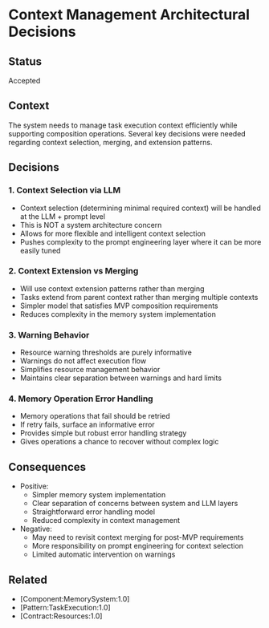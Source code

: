 # Context Management Architectural Decisions

## Status
Accepted

## Context
The system needs to manage task execution context efficiently while supporting composition operations. Several key decisions were needed regarding context selection, merging, and extension patterns.

## Decisions

### 1. Context Selection via LLM
- Context selection (determining minimal required context) will be handled at the LLM + prompt level
- This is NOT a system architecture concern
- Allows for more flexible and intelligent context selection
- Pushes complexity to the prompt engineering layer where it can be more easily tuned

### 2. Context Extension vs Merging
- Will use context extension patterns rather than merging
- Tasks extend from parent context rather than merging multiple contexts
- Simpler model that satisfies MVP composition requirements
- Reduces complexity in the memory system implementation

### 3. Warning Behavior
- Resource warning thresholds are purely informative
- Warnings do not affect execution flow
- Simplifies resource management behavior
- Maintains clear separation between warnings and hard limits

### 4. Memory Operation Error Handling
- Memory operations that fail should be retried
- If retry fails, surface an informative error
- Provides simple but robust error handling strategy
- Gives operations a chance to recover without complex logic

## Consequences
- Positive:
  - Simpler memory system implementation
  - Clear separation of concerns between system and LLM layers
  - Straightforward error handling model
  - Reduced complexity in context management
- Negative:
  - May need to revisit context merging for post-MVP requirements
  - More responsibility on prompt engineering for context selection
  - Limited automatic intervention on warnings

## Related
- [Component:MemorySystem:1.0]
- [Pattern:TaskExecution:1.0]
- [Contract:Resources:1.0]